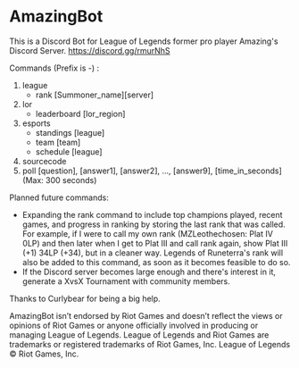 # AmazingBot

This is a Discord Bot for League of Legends former pro player Amazing's Discord Server. https://discord.gg/rmurNhS

Commands (Prefix is -) :
1. league
   - rank [Summoner_name][server]
2. lor 
   - leaderboard [lor_region]
3. esports 
   - standings [league]
   - team [team]
   - schedule [league]
4. sourcecode
5. poll [question], [answer1], [answer2], ..., [answer9], [time_in_seconds] (Max: 300 seconds)

Planned future commands:
- Expanding the rank command to include top champions played, recent games, and progress in ranking by storing the last rank that was called. For example, if I were to call my own rank (MZLeothechosen: Plat IV 0LP) and then later when I get to Plat III and call rank again, show Plat III (+1) 34LP (+34), but in a cleaner way. Legends of Runeterra's rank will also be added to this command, as soon as it becomes feasible to do so. 
- If the Discord server becomes large enough and there's interest in it, generate a XvsX Tournament with community members.

Thanks to Curlybear for being a big help.

AmazingBot isn’t endorsed by Riot Games and doesn’t reflect the views or opinions of Riot Games
or anyone officially involved in producing or managing League of Legends. League of Legends and Riot Games are
trademarks or registered trademarks of Riot Games, Inc. League of Legends © Riot Games, Inc.
